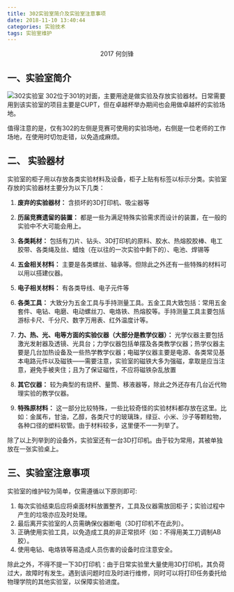 ```yaml
---
title: 302实验室简介及实验室注意事项
date: 2018-11-10 13:40:44
categories: 实验技术
tags: 实验室维护
---
```


<center>2017 何剑锋</center>

## 一、实验室简介

![302实验室](/asset/images/302fig.jpg)
302位于301的对面，主要用途是做实验及存放实验器材。日常需要用到该实验室的项目主要是CUPT，但在卓越杯举办期间也会用做卓越杯的实验场地。

值得注意的是，仅有302的左侧是竞赛可使用的实验场地，右侧是一位老师的工作场地，在使用时切勿走错，以免造成麻烦。

## 二、 实验器材
实验室的柜子用以存放各类实验材料及设备，柜子上贴有标签以标示分类。实验室存放的实验器材主要分为以下几类：

1. **废弃的实验器材：** 含损坏的3D打印机、吸尘器等

2. **历届竞赛遗留的装置：** 都是一些为满足特殊实验需求而设计的装置，在一般的实验中不大可能会用上。

3. **各类耗材：** 包括有刀片、钻头、3D打印机的原料、胶水、热熔胶胶棒、电工胶带、各类绳及丝、蜡烛（在以往的一次实验中剩下的）、电池、焊锡等

4. **五金相关材料：** 主要是各类螺丝、轴承等。但除此之外还有一些特殊的材料可以用以搭建仪器。
5. **电子相关材料：** 有各类导线、电子元件等
6. **各类工具：** 大致分为五金工具与手持测量工具。五金工具大致包括：常用五金套件、电钻、电磨、电动螺丝刀、电烙铁、热熔胶等。手持测量工具主要包括游标卡尺、千分尺、数字万用表、红外温度计等。
7. **力、热、光、电等方面的实验仪器（大部分是教学仪器）：** 光学仪器主要包括激光发射器及透镜、光具台；力学仪器包括单摆及各类教学仪器；热学仪器主要是几台加热设备及一些热学教学仪器；电磁学仪器主要是电源、各类常见基本电路元件以及磁铁——需要注意，实验室的磁铁大多为强磁，拿取是应当注意，避免手被夹住；且为了保证磁性，不应将磁铁杂乱放置
8. **其它仪器：** 较为典型的有烧杯、量筒、移液器等，除此之外还存有几台近代物理实验的教学仪器。
9. **特殊原材料：** 这一部分比较特殊，一些比较奇怪的实验材料都存放在这里。比如：金属布，甘油，乙醇，各类尺寸的玻璃珠，绿豆、小米、沙子等颗粒物，各种口径的塑料软管。由于材料较多，这里便不一一列举了。

除了以上列举到的设备外，实验室还有一台3D打印机。由于较为常用，其被单独放在一张实验桌上。

## 三、实验室注意事项
实验室的维护较为简单，仅需遵循以下原则即可:
1. 每次实验结束后应将桌面材料放置整齐，工具及仪器需放回柜子；实验过程中产生的垃圾亦应及时处理。
2. 最后离开实验室的人员需确保仪器断电（3D打印机不在此列）。
3. 正确使用实验工具，以免造成工具的非正常损坏（如：不得用美工刀调制AB胶）。
4. 使用电钻、电烙铁等易造成人员伤害的设备时应注意安全。

除此之外，不得不提一下3D打印机：由于日常实验里大量使用3D打印机，其负荷过大，故障时有发生。遇到该问题时应及时进行维修，同时可以将打印任务委托给物理学院的其他实验室，以保障实验进度。